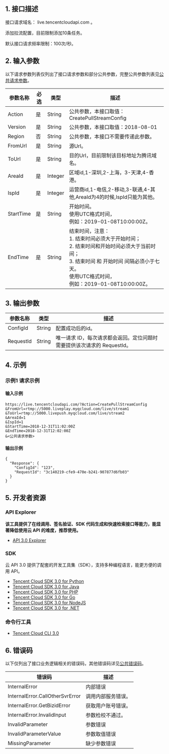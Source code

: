## 1. 接口描述

接口请求域名： live.tencentcloudapi.com 。

添加拉流配置，目前限制添加10条任务。

默认接口请求频率限制：100次/秒。

## 2. 输入参数

以下请求参数列表仅列出了接口请求参数和部分公共参数，完整公共参数列表见[公共请求参数](/document/api/267/20459)。

| 参数名称 | 必选 | 类型 | 描述 |
|---------|---------|---------|---------|
| Action | 是 | String | 公共参数，本接口取值：CreatePullStreamConfig |
| Version | 是 | String | 公共参数，本接口取值：2018-08-01 |
| Region | 否 | String | 公共参数，本接口不需要传递此参数。 |
| FromUrl | 是 | String | 源Url。 |
| ToUrl | 是 | String | 目的Url，目前限制该目标地址为腾讯域名。 |
| AreaId | 是 | Integer | 区域id,1-深圳,2-上海，3-天津,4-香港。 |
| IspId | 是 | Integer | 运营商id,1-电信,2-移动,3-联通,4-其他,AreaId为4的时候,IspId只能为其他。 |
| StartTime | 是 | String | 开始时间。<br/>使用UTC格式时间，<br/>例如：2019-01-08T10:00:00Z。 |
| EndTime | 是 | String | 结束时间，注意：<br/>1. 结束时间必须大于开始时间；<br/>2. 结束时间和开始时间必须大于当前时间；<br/>3. 结束时间 和 开始时间 间隔必须小于七天。<br/>使用UTC格式时间，<br/>例如：2019-01-08T10:00:00Z。 |

## 3. 输出参数

| 参数名称 | 类型 | 描述 |
|---------|---------|---------|
| ConfigId | String | 配置成功后的id。|
| RequestId | String | 唯一请求 ID，每次请求都会返回。定位问题时需要提供该次请求的 RequestId。|

## 4. 示例

### 示例1 请求示例

#### 输入示例

```
https://live.tencentcloudapi.com/?Action=CreatePullStreamConfig
&FromUrl=rtmp://5000.liveplay.myqcloud.com/live/stream1
&ToUrl=rtmp://5000.livepush.myqcloud.com/live/stream2
&AreaId=1
&IspId=1
&StartTime=2018-12-31T11:02:00Z
&EndTime=2018-12-31T12:02:00Z
&<公共请求参数>
```

#### 输出示例

```
{
  "Response": {
    "ConfigId": "123",
    "RequestId": "3c140219-cfe9-470e-b241-907877d6fb03"
  }
}
```


## 5. 开发者资源

### API Explorer

**该工具提供了在线调用、签名验证、SDK 代码生成和快速检索接口等能力，能显著降低使用云 API 的难度，推荐使用。**

* [API 3.0 Explorer](https://console.cloud.tencent.com/api/explorer?Product=live&Version=2018-08-01&Action=CreatePullStreamConfig)

### SDK

云 API 3.0 提供了配套的开发工具集（SDK），支持多种编程语言，能更方便的调用 API。

* [Tencent Cloud SDK 3.0 for Python](https://github.com/TencentCloud/tencentcloud-sdk-python)
* [Tencent Cloud SDK 3.0 for Java](https://github.com/TencentCloud/tencentcloud-sdk-java)
* [Tencent Cloud SDK 3.0 for PHP](https://github.com/TencentCloud/tencentcloud-sdk-php)
* [Tencent Cloud SDK 3.0 for Go](https://github.com/TencentCloud/tencentcloud-sdk-go)
* [Tencent Cloud SDK 3.0 for NodeJS](https://github.com/TencentCloud/tencentcloud-sdk-nodejs)
* [Tencent Cloud SDK 3.0 for .NET](https://github.com/TencentCloud/tencentcloud-sdk-dotnet)

### 命令行工具

* [Tencent Cloud CLI 3.0](https://cloud.tencent.com/document/product/440/6176)

## 6. 错误码

以下仅列出了接口业务逻辑相关的错误码，其他错误码详见[公共错误码](/document/api/267/20461#.E5.85.AC.E5.85.B1.E9.94.99.E8.AF.AF.E7.A0.81)。

| 错误码 | 描述 |
|---------|---------|
| InternalError | 内部错误 |
| InternalError.CallOtherSvrError | 调用内部服务错误。 |
| InternalError.GetBizidError | 获取用户账号错误。 |
| InternalError.InvalidInput | 参数检校不通过。 |
| InvalidParameter | 参数错误 |
| InvalidParameterValue | 参数取值错误 |
| MissingParameter | 缺少参数错误 |
